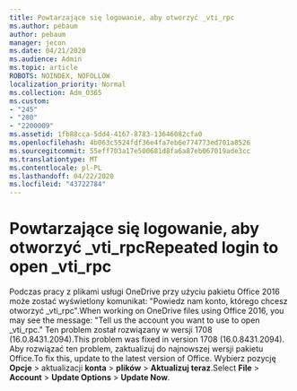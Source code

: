 ```yaml
---
title: Powtarzające się logowanie, aby otworzyć _vti_rpc
ms.author: pebaum
author: pebaum
manager: jecon
ms.date: 04/21/2020
ms.audience: Admin
ms.topic: article
ROBOTS: NOINDEX, NOFOLLOW
localization_priority: Normal
ms.collection: Adm_O365
ms.custom:
- "245"
- "280"
- "2200009"
ms.assetid: 1fb88cca-5dd4-4167-8783-13646082cfa0
ms.openlocfilehash: 4b063c5524fdf36e4fa7eb6e774773ed701a8526
ms.sourcegitcommit: 55eff703a17e500681d8fa6a87eb067019ade3cc
ms.translationtype: MT
ms.contentlocale: pl-PL
ms.lasthandoff: 04/22/2020
ms.locfileid: "43722784"
---
```

# <a name="repeated-login-to-open-_vti_rpc"></a><span data-ttu-id="fc6b7-102">Powtarzające się logowanie, aby otworzyć _vti_rpc</span><span class="sxs-lookup"><span data-stu-id="fc6b7-102">Repeated login to open _vti_rpc</span></span>

<span data-ttu-id="fc6b7-103">Podczas pracy z plikami usługi OneDrive przy użyciu pakietu Office 2016 może zostać wyświetlony komunikat: "Powiedz nam konto, którego chcesz otworzyć _vti_rpc".</span><span class="sxs-lookup"><span data-stu-id="fc6b7-103">When working on OneDrive files using Office 2016, you may see the message: "Tell us the account you want to use to open _vti_rpc."</span></span> <span data-ttu-id="fc6b7-104">Ten problem został rozwiązany w wersji 1708 (16.0.8431.2094).</span><span class="sxs-lookup"><span data-stu-id="fc6b7-104">This problem was fixed in version 1708 (16.0.8431.2094).</span></span> <span data-ttu-id="fc6b7-105">Aby rozwiązać ten problem, zaktualizuj do najnowszej wersji pakietu Office.</span><span class="sxs-lookup"><span data-stu-id="fc6b7-105">To fix this, update to the latest version of Office.</span></span> <span data-ttu-id="fc6b7-106">Wybierz pozycję **Opcje** \> aktualizacji **konta** \> **plików** \> **Aktualizuj teraz**.</span><span class="sxs-lookup"><span data-stu-id="fc6b7-106">Select **File** \> **Account** \> **Update Options** \> **Update Now**.</span></span>
  